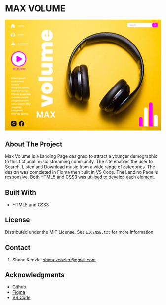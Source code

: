 # MAX VOLUME

![Live Run Sheet Screenshot](Volume_Max.jpg)

## About The Project

Max Volume is a Landing Page designed to attract a younger demographic to this fictional music streaming community. The site enables the user to Search, Listen and Download music from a wide range of categories. The design was completed in Figma then built in VS Code. The Landing Page is responsive. Both HTML5 and CSS3 was utilised to develop each element.

## Built With

* HTML5 and CSS3

## License

Distributed under the MIT License. See `LICENSE.txt` for more information.


## Contact
1. Shane Kenzler <shanekenzler@gmail.com>

## Acknowledgments

* [Github](https://github.com)
* [Figma](https://www.figma.com)
* [VS Code](https://code.visualstudio.com)
